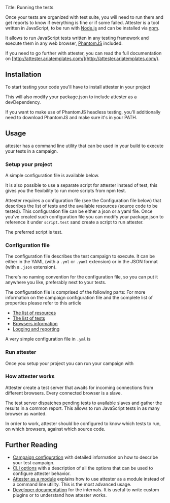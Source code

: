 Title: Running the tests

Once your tests are organized with test suite, you will need to run them and get reports to know if everything is fine or if some failed.
Attester is a tool written in JavaScript, to be run with [Node.js](http://nodejs.org/) and can be installed via [npm](https://npmjs.org/).

It allows to run JavaScript tests written in any testing framework and execute them in any web browser,
[PhantomJS](http://phantomjs.org/) included.

If you need to go further with attester, you can read the full documentation on
[http://attester.ariatemplates.com/](http://attester.ariatemplates.com/).

## Installation

To start testing your code you'll have to install attester in your project

<script src='%SNIPPETS_SERVER_URL%/snippets/github.com/ariatemplates/documentation-code/snippets/tests/RunTest.sh?tag=installATester&lang=bash&outdent=true&noheader=true'></script>

This will also modify your package.json to include attester as a devDependency.

If you want to make use of PhantomJS headless testing, you'll additionally need to download PhantomJS and make sure it's in your PATH.

## Usage

attester has a command line utility that can be used in your build to execute your tests in a campaign.

### Setup your project

A simple configuration file is available below.

It is also possible to use a separate script for attester instead of test,
this gives you the flexibility to run more scripts from npm test.

Attester requires a configuration file (see the Configuration file below) that describes the list of tests and the available resources (source code to be tested).
This configuration file can be either a json or a yaml file.
Once you've created such configuration file you can modify your package.json to reference it under `script.test` sand create a script to run attester.

The preferred script is test.

<script src='%SNIPPETS_SERVER_URL%/snippets/github.com/ariatemplates/documentation-code/snippets/tests/RunTest.sh?tag=scripts&lang=bash&outdent=true&noheader=true'></script>

### Configuration file

The configuration file describes the test campaign to execute. It can be either in the YAML (with a `.yml` or `.yaml` extension) or
in the JSON format (with a `.json` extension).

There's no naming convention for the configuration file, so you can put it anywhere you like, preferably next to your tests.

The configuration file is comprised of the following parts:
For more information on the campaign configuration file and the complete list of properties please refer to this article

* [The list of resources](http://attester.ariatemplates.com/usage/configuration.html#resources)
* [The list of tests](http://attester.ariatemplates.com/usage/configuration.html#tests)
* [Browsers information](http://attester.ariatemplates.com/usage/configuration.html#browsers)
* [Logging and reporting](http://attester.ariatemplates.com/usage/configuration.html#reports)

A very simple configuration file in `.yml` is

<script src='%SNIPPETS_SERVER_URL%/snippets/github.com/ariatemplates/documentation-code/snippets/tests/RunTest.sh?tag=sample&lang=bash&outdent=true&noheader=true'></script>

### Run attester

Once you setup your project you can run your campaign with

<script src='%SNIPPETS_SERVER_URL%/snippets/github.com/ariatemplates/documentation-code/snippets/tests/RunTest.sh?tag=run&lang=bash&outdent=true&noheader=true'></script>

### How attester works

Attester create a test server that awaits for incoming connections from different browsers. Every connected browser is a slave.

The test server dispatches pending tests to available slaves and gather the results in a common report.
This allows to run JavaScript tests in as many browser as wanted.

In order to work, attester should be configured to know which tests to run, on which browsers, against which source code.

## Further Reading

* [Campaign configuration](http://attester.ariatemplates.com/usage/configuration.html) with detailed information on
how to describe your test campaign.
* [CLI options](http://attester.ariatemplates.com/usage/command_line.html) with a description of all the options
that can be used to configure attester behavior.
* [Attester as a module](http://attester.ariatemplates.com/usage/module.html) explains how to use attester as a module
instead of a command line utility. This is the most advanced usage.
* [Developer documentation](http://attester.ariatemplates.com/api/index.html) for the internals.
It is useful to write custom plugins or to understand how attester works.



